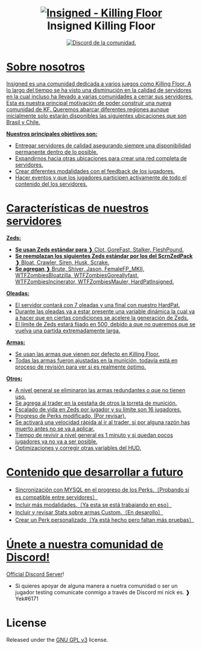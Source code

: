 <h1 align="center">
  <br>
  <a href="https://github.com/Yek-h/Insigned"><img src="https://i.imgur.com/MlebHLU.png" alt="Insigned - Killing Floor"></a>
  <br>
  Insigned Killing Floor
  <br>
</h1>

<p align="center">
  <a href="https://discord.gg/gBrURTZsSk">
    <img src="https://discordapp.com/api/guilds/735957302544433333/widget.png?style=shield" alt="Discord de la comunidad.">
</p>
  
# Sobre nosotros

Insigned es una comunidad dedicada a varios juegos como Killing Floor. A lo largo del tiempo se ha visto una disminución en la calidad de servidores en la cual incluso ha llevado a varias comunidades a cerrar sus servidores. Esta es nuestra principal motivación de poder construir una nueva comunidad de KF. 
Queremos abarcar diferentes regiones aunque inicialmente solo estarán disponibles las siguientes ubicaciones que son Brasil y Chile.  

**Nuestros principales objetivos son:**

- Entregar servidores de calidad asegurando siempre una disponibilidad permanente dentro de lo posible.
- Expandirnos hacia otras ubicaciones para crear una red completa de servidores.
- Crear diferentes modalidades con el feedback de los jugadores.
- Hacer eventos y que los jugadores participen activamente de todo el contenido del los servidores.

# Características de nuestros servidores

**Zeds:** 

- **Se usan Zeds estándar para** ❱ Clot, GoreFast, Stalker, FleshPound.
- **Se reemplazan los siguientes Zeds estándar por los del ScrnZedPack** ❱ Bloat, Crawler, Siren, Husk, Scrake. 
- **Se agregan** ❱ Brute, Shiver, Jason, FemaleFP_MKII, WTFZombiesBloatzilla, WTFZombiesGoreallyfast, WTFZombiesIncinerator, WTFZombiesMauler, HardPatInsigned.
  
**Oleadas:** 

- El servidor contará con 7 oleadas y una final con nuestro HardPat.
- Durante las oleadas va a estar presente una variable dinámica la cual va a hacer que en ciertas condiciones se acelere la generación de Zeds.
- El límite de Zeds estará fijado en 500, debido a que no queremos que se vuelva una partida extremadamente larga. 
  
**Armas:**   
  
- Se usan las armas que vienen por defecto en Killing Floor.
- Todas las armas fueron ajustadas en la munición, todavía está en proceso de revisión para ver si es realmente óptimo.
  
**Otros:** 
  
- A nivel general se eliminaron las armas redundantes o que no tienen uso.
- Se agrega al trader en la pestaña de otros la torreta de munición.
- Escalado de vida en Zeds por jugador y su límite son 16 jugadores.
- Progreso de Perks modificado, (Por revisar).
- Se activará una velocidad rápida al ir al trader, si por alguna razón has muerto antes no se va a aplicar.
- Tiempo de revivir a nivel general es 1 minuto y si quedan pocos jugadores ya no va a ser posible.
- Optimizaciones y corregir otras variables del HUD.

# Contenido que desarrollar a futuro

- Sincronización con MYSQL en el progreso de los Perks.〔Probando si es compatible entre servidores〕
- Incluir más modalidades.〔Ya esta se está trabajando en eso〕 
- Incluir y revisar Stats sobre armas Custom.〔En desarollo〕
- Crear un Perk personalizado〔Ya está hecho pero faltan más pruebas〕

# Únete a nuestra comunidad de Discord!

[Official Discord Server](https://discord.gg/gBrURTZsSk)!
    
- Si quieres apoyar de alguna manera a nuetra comunidad o ser un jugador testing comunícate conmigo a través de Discord mi nick es. ❱ Yek#6171

# License

Released under the [GNU GPL v3](https://www.gnu.org/licenses/gpl-3.0.en.html) license.

